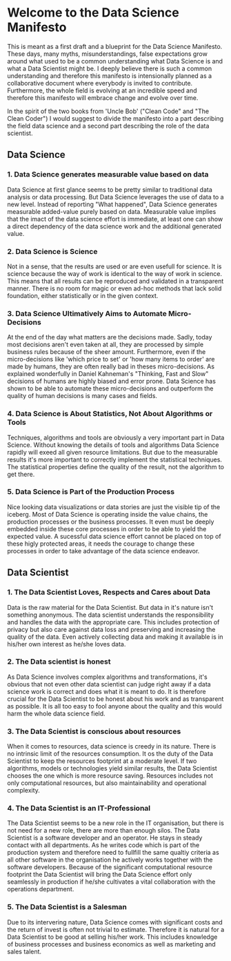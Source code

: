 # Welcome to the Data Science Manifesto
This is meant as a first draft and a blueprint for the Data Science Manifesto. These days, many myths, misunderstandings, false expectations grow around what used to be a common understanding what Data Science is and what a Data Scientist might be. I deeply believe there is such a common understanding and therefore this manifesto is intensionally planned as a collaborative document where everybody is invited to contribute. Furthermore, the whole field is evolving at an incredible speed and therefore this manifesto will embrace change and evolve over time.

In the spirit of the two books from 'Uncle Bob' ("Clean Code" and "The Clean Coder") I would suggest to divide the manifesto into a part describing the field data science and a second part describing the role of the data scientist.

## Data Science

### 1. Data Science generates measurable value based on data

Data Science at first glance seems to be pretty similar to traditional data analysis or data processing. But Data Science leverages the use of data to a new level. Instead of reporting "What happened", Data Science generates measurable added-value purely based on data. Measurable value implies that the imact of the data science effort is immediate, at least one can show a direct dependency of the data science work and the additional generated value.

### 2. Data Science is Science

Not in a sense, that the results are used or are even usefull for science. It is science because the way of work is identical to the way of work in science. This means that all results can be reproduced and validated in a transparent manner. There is no room for magic or even ad-hoc methods that lack solid foundation, either statistically or in the given context.

### 3. Data Science Ultimatively Aims to Automate Micro-Decisions

At the end of the day what matters are the decisions made. Sadly, today most decisions aren't even taken at all, they are processed by simple business rules because of the sheer amount. Furthermore, even if the micro-decisions like 'which price to set' or 'how many items to order' are made by humans, they are often really bad in theses micro-decisions. As explained wonderfully in Daniel Kahneman's "Thinking, Fast and Slow" decisions of humans are highly biased and error prone. Data Science has shown to be able to automate these micro-decisions and outperform the quality of human decisions is many cases and fields.

### 4. Data Science is About Statistics, Not About Algorithms or Tools

Techniques, algorithms and tools are obviously a very important part in Data Science. Without knowing the details of tools and algorithms Data Science rapidly will exeed all given resource limitations. But due to the measurable results it's more important to correctly implement the statistical techniques. The statistical properties define the quality of the result, not the algorithm to get there.

### 5. Data Science is Part of the Production Process

Nice looking data visualizations or data stories are just the visible tip of the iceberg. Most of Data Science is operating inside the value chains, the production processes or the business processes. It even must be deeply embedded inside these core processes in order to be able to yield the expected value. A sucessful data science effort cannot be placed on top of these higly protected areas, it needs the courage to change these processes in order to take advantage of the data science endeavor.

## Data Scientist

### 1. The Data Scientist Loves, Respects and Cares about Data

Data is the raw material for the Data Scientist. But data in it's nature isn't something anonymous. The data scientist understands the responsibility and handles the data with the appropriate care. This includes protection of privacy but also care against data loss and preserving and increasing the quality of the data. Even actively collecting data and making it available is in his/her own interest as he/she loves data.

### 2. The Data scientist is honest

As Data Science involves complex algorithms and transformations, it's obvious that not even other data scientist can judge right away if a data science work is correct and does what it is meant to do. It is therefore crucial for the Data Scientist to be honest about his work and as transparent as possible. It is all too easy to fool anyone about the quality and this would harm the whole data science field.

### 3. The Data Scientist is conscious about resources

When it comes to resources, data science is creedy in its nature. There is no intrinsic limit of the resources consumption. It os the duty of the Data Scientist to keep the resources footprint at a moderate level. If two algorithms, models or technologies yield similar results, the Data Scientist chooses the one which is more resource saving. Resources includes not only computational resources, but also maintainability and operational complexity. 

### 4. The Data Scientist is an IT-Professional

The Data Scientist seems to be a new role in the IT organisation, but there is not need for a new role, there are more than enough silos. The Data Scientist is a software developer and an operator. He stays in steady contact with all departments. As he writes code which is part of the production system and therefore need to fullfill the same qualtiy criteria as all other software in the organisation he actively works together with the software developers. Because of the significant computational resource footprint the Data Scientist will bring the Data Science effort only seamlessly in production if he/she cultivates a vital collaboration with the operations department. 

### 5. The Data Scientist is a Salesman

Due to its intervering nature, Data Science comes with significant costs and the return of invest is often not trivial to estimate. Therefore it is natural for a Data Scientist to be good at selling his/her work. This includes knowledge of business processes and business economics as well as marketing and sales talent. 

